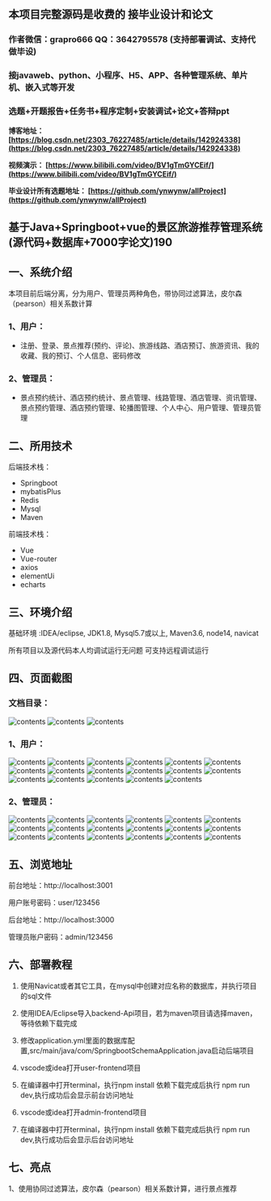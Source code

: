 ## 本项目完整源码是收费的  接毕业设计和论文

### 作者微信：grapro666 QQ：3642795578 (支持部署调试、支持代做毕设)

### 接javaweb、python、小程序、H5、APP、各种管理系统、单片机、嵌入式等开发

### 选题+开题报告+任务书+程序定制+安装调试+论文+答辩ppt

**博客地址：
[https://blog.csdn.net/2303_76227485/article/details/142924338](https://blog.csdn.net/2303_76227485/article/details/142924338)**

**视频演示：
[https://www.bilibili.com/video/BV1gTmGYCEif/](https://www.bilibili.com/video/BV1gTmGYCEif/)**

**毕业设计所有选题地址：
[https://github.com/ynwynw/allProject](https://github.com/ynwynw/allProject)**

## 基于Java+Springboot+vue的景区旅游推荐管理系统(源代码+数据库+7000字论文)190

## 一、系统介绍
本项目前后端分离，分为用户、管理员两种角色，带协同过滤算法，皮尔森（pearson）相关系数计算
### 1、用户：
- 注册、登录、景点推荐(预约、评论)、旅游线路、酒店预订、旅游资讯、我的收藏、我的预订、个人信息、密码修改
### 2、管理员：
- 景点预约统计、酒店预约统计、景点管理、线路管理、酒店管理、资讯管理、景点预约管理、酒店预约管理、轮播图管理、个人中心、用户管理、管理员管理

## 二、所用技术

后端技术栈：

- Springboot
- mybatisPlus
- Redis
- Mysql
- Maven

前端技术栈：

- Vue
- Vue-router
- axios
- elementUi
- echarts

## 三、环境介绍

基础环境 :IDEA/eclipse, JDK1.8, Mysql5.7或以上, Maven3.6, node14, navicat

所有项目以及源代码本人均调试运行无问题 可支持远程调试运行

## 四、页面截图
### 文档目录：
![contents](./picture/picture0.png)
![contents](./picture/picture00.png)
![contents](./picture/picture000.png)
### 1、用户：
![contents](./picture/picture1.png)
![contents](./picture/picture2.png)
![contents](./picture/picture3.png)
![contents](./picture/picture4.png)
![contents](./picture/picture5.png)
![contents](./picture/picture6.png)
![contents](./picture/picture7.png)
![contents](./picture/picture8.png)
![contents](./picture/picture9.png)
![contents](./picture/picture10.png)
![contents](./picture/picture11.png)
![contents](./picture/picture12.png)
![contents](./picture/picture13.png)
![contents](./picture/picture14.png)
![contents](./picture/picture15.png)
![contents](./picture/picture16.png)
![contents](./picture/picture17.png)

### 2、管理员：
![contents](./picture/picture18.png)
![contents](./picture/picture19.png)
![contents](./picture/picture20.png)
![contents](./picture/picture21.png)
![contents](./picture/picture22.png)
![contents](./picture/picture23.png)
![contents](./picture/picture24.png)
![contents](./picture/picture25.png)
![contents](./picture/picture26.png)
![contents](./picture/picture27.png)
![contents](./picture/picture28.png)
![contents](./picture/picture29.png)
![contents](./picture/picture30.png)
![contents](./picture/picture31.png)
![contents](./picture/picture32.png)
![contents](./picture/picture33.png)
![contents](./picture/picture34.png)
![contents](./picture/picture35.png)

## 五、浏览地址
前台地址：http://localhost:3001

用户账号密码：user/123456

后台地址：http://localhost:3000

管理员账户密码：admin/123456

## 六、部署教程
1. 使用Navicat或者其它工具，在mysql中创建对应名称的数据库，并执行项目的sql文件

2. 使用IDEA/Eclipse导入backend-Api项目，若为maven项目请选择maven，等待依赖下载完成

3. 修改application.yml里面的数据库配置,src/main/java/com/SpringbootSchemaApplication.java启动后端项目

4. vscode或idea打开user-frontend项目

5. 在编译器中打开terminal，执行npm install 依赖下载完成后执行 npm run dev,执行成功后会显示前台访问地址

6. vscode或idea打开admin-frontend项目

7. 在编译器中打开terminal，执行npm install 依赖下载完成后执行 npm run dev,执行成功后会显示后台访问地址

## 七、亮点
1、使用协同过滤算法，皮尔森（pearson）相关系数计算，进行景点推荐
